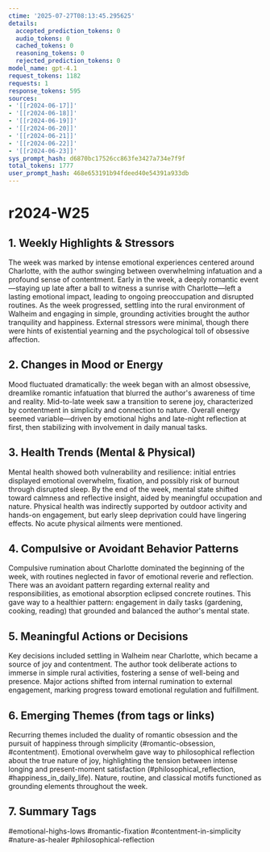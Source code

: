 ```yaml
---
ctime: '2025-07-27T08:13:45.295625'
details:
  accepted_prediction_tokens: 0
  audio_tokens: 0
  cached_tokens: 0
  reasoning_tokens: 0
  rejected_prediction_tokens: 0
model_name: gpt-4.1
request_tokens: 1182
requests: 1
response_tokens: 595
sources:
- '[[r2024-06-17]]'
- '[[r2024-06-18]]'
- '[[r2024-06-19]]'
- '[[r2024-06-20]]'
- '[[r2024-06-21]]'
- '[[r2024-06-22]]'
- '[[r2024-06-23]]'
sys_prompt_hash: d6870bc17526cc863fe3427a734e7f9f
total_tokens: 1777
user_prompt_hash: 468e653191b94fdeed40e54391a933db
---
```

# r2024-W25

## 1. Weekly Highlights & Stressors

The week was marked by intense emotional experiences centered around Charlotte, with the author swinging between overwhelming infatuation and a profound sense of contentment. Early in the week, a deeply romantic event—staying up late after a ball to witness a sunrise with Charlotte—left a lasting emotional impact, leading to ongoing preoccupation and disrupted routines. As the week progressed, settling into the rural environment of Walheim and engaging in simple, grounding activities brought the author tranquility and happiness. External stressors were minimal, though there were hints of existential yearning and the psychological toll of obsessive affection.

## 2. Changes in Mood or Energy

Mood fluctuated dramatically: the week began with an almost obsessive, dreamlike romantic infatuation that blurred the author's awareness of time and reality. Mid-to-late week saw a transition to serene joy, characterized by contentment in simplicity and connection to nature. Overall energy seemed variable—driven by emotional highs and late-night reflection at first, then stabilizing with involvement in daily manual tasks.

## 3. Health Trends (Mental & Physical)

Mental health showed both vulnerability and resilience: initial entries displayed emotional overwhelm, fixation, and possibly risk of burnout through disrupted sleep. By the end of the week, mental state shifted toward calmness and reflective insight, aided by meaningful occupation and nature. Physical health was indirectly supported by outdoor activity and hands-on engagement, but early sleep deprivation could have lingering effects. No acute physical ailments were mentioned.

## 4. Compulsive or Avoidant Behavior Patterns

Compulsive rumination about Charlotte dominated the beginning of the week, with routines neglected in favor of emotional reverie and reflection. There was an avoidant pattern regarding external reality and responsibilities, as emotional absorption eclipsed concrete routines. This gave way to a healthier pattern: engagement in daily tasks (gardening, cooking, reading) that grounded and balanced the author's mental state.

## 5. Meaningful Actions or Decisions

Key decisions included settling in Walheim near Charlotte, which became a source of joy and contentment. The author took deliberate actions to immerse in simple rural activities, fostering a sense of well-being and presence. Major actions shifted from internal rumination to external engagement, marking progress toward emotional regulation and fulfillment.

## 6. Emerging Themes (from tags or links)

Recurring themes included the duality of romantic obsession and the pursuit of happiness through simplicity (#romantic-obsession, #contentment). Emotional overwhelm gave way to philosophical reflection about the true nature of joy, highlighting the tension between intense longing and present-moment satisfaction (#philosophical_reflection, #happiness_in_daily_life). Nature, routine, and classical motifs functioned as grounding elements throughout the week.

## 7. Summary Tags

#emotional-highs-lows #romantic-fixation #contentment-in-simplicity #nature-as-healer #philosophical-reflection